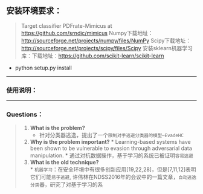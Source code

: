 
## 安装环境要求：
>  Target classifier PDFrate-Mimicus at https://github.com/srndic/mimicus
Numpy下载地址：http://sourceforge.net/projects/numpy/files/NumPy
Scipy下载地址：http://sourceforge.net/projects/scipy/files/Scipy
安装sklearn机器学习库：下载地址：https://github.com/scikit-learn/scikit-learn
 * python setup.py install


-----
### 使用说明：


-------
### Questions： 
>  
>   1)	**What is the problem?**
>       * 针对分类器逃逸，提出了一个`限制对手逃避分类器的模型—EvadeHC`
>   2)	**Why is the problem important?**
        * Learning-based systems have been shown to be vulnerable to evasion through adversarial data manipulation.
        * 通过对抗数据操作，基于学习的系统已被证明`容易逃避`
>  3)	**What is the old technique?**  
        * `机器学习`：在安全环境中有很多创新应用[19,22,28]，但是[7,11,12]表明它们可能`易于逃避`,
 许伟林在NDSS2016年的会议中的一篇文章，`自动逃逸分类`器，研究了对基于学习的系

